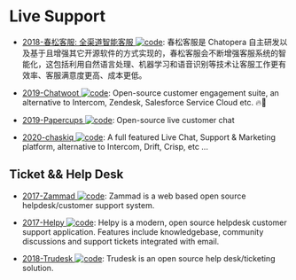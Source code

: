 # Live Support

- [2018-春松客服: 全渠道智能客服 ![code](https://martrix-usa.oss-accelerate.aliyuncs.com/logo/code.svg)](https://github.com/chatopera/cosin): 春松客服是 Chatopera 自主研发以及基于且增强其它开源软件的方式实现的，春松客服会不断增强客服系统的智能化，这包括利用自然语言处理、机器学习和语音识别等技术让客服工作更有效率、客服满意度更高、成本更低。

- [2019-Chatwoot ![code](https://martrix-usa.oss-accelerate.aliyuncs.com/logo/code.svg)](https://github.com/chatwoot/chatwoot): Open-source customer engagement suite, an alternative to Intercom, Zendesk, Salesforce Service Cloud etc. 🔥💬

- [2019-Papercups ![code](https://martrix-usa.oss-accelerate.aliyuncs.com/logo/code.svg)](https://github.com/papercups-io/papercups): Open-source live customer chat

- [2020-chaskiq ![code](https://martrix-usa.oss-accelerate.aliyuncs.com/logo/code.svg)](https://github.com/chaskiq/chaskiq): A full featured Live Chat, Support & Marketing platform, alternative to Intercom, Drift, Crisp, etc ...

## Ticket && Help Desk

- [2017-Zammad ![code](https://martrix-usa.oss-accelerate.aliyuncs.com/logo/code.svg)](https://github.com/zammad/zammad): Zammad is a web based open source helpdesk/customer support system.

- [2017-Helpy ![code](https://martrix-usa.oss-accelerate.aliyuncs.com/logo/code.svg)](https://github.com/helpyio/helpy): Helpy is a modern, open source helpdesk customer support application. Features include knowledgebase, community discussions and support tickets integrated with email.

- [2018-Trudesk ![code](https://martrix-usa.oss-accelerate.aliyuncs.com/logo/code.svg)](https://github.com/polonel/trudesk): Trudesk is an open source help desk/ticketing solution.

